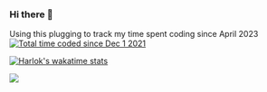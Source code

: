 ### Hi there 👋 
Using this plugging to track my time spent coding since April 2023 <a href="https://wakatime.com/@8fb71cb4-d59f-4eb5-b37c-8b1ac2e86e8b"><img src="https://wakatime.com/badge/user/8fb71cb4-d59f-4eb5-b37c-8b1ac2e86e8b.svg" alt="Total time coded since Dec 1 2021" /></a>

[![Harlok's wakatime stats](https://github-readme-stats.vercel.app/api/wakatime?username=DAndrei&layout=compact&langs_count=8&theme=dark)](https://github.com/anuraghazra/github-readme-stats)

<a href="https://wakatime.com"><img src="https://wakatime.com/share/@DAndrei/0e8bfe8b-3f82-48f5-8247-bcde199d315e.png" /></a>

